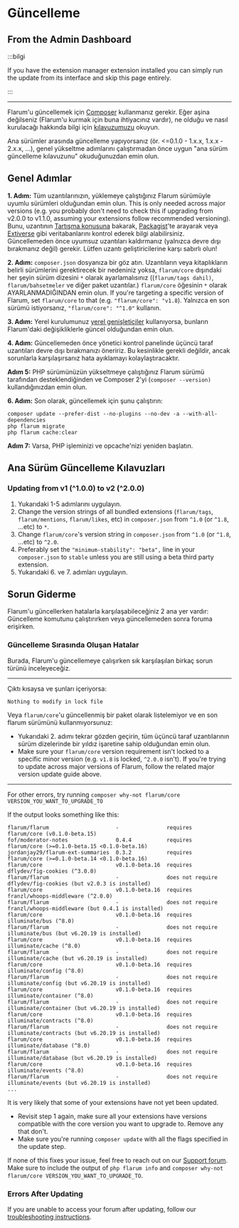 # Güncelleme

## From the Admin Dashboard

:::bilgi

If you have the extension manager extension installed you can simply run the update from its interface and skip this page entirely.

:::

---

Flarum'u güncellemek için [Composer](https://getcomposer.org) kullanmanız gerekir. Eğer aşina değilseniz (Flarum'u kurmak için buna ihtiyacınız vardır), ne olduğu ve nasıl kurulacağı hakkında bilgi için [kılavuzumuzu](composer.md) okuyun.

Ana sürümler arasında güncelleme yapıyorsanız (ör. <=0.1.0 - 1.x.x, 1.x.x - 2.x.x, ...), genel yükseltme adımlarını çalıştırmadan önce uygun "ana sürüm güncelleme kılavuzunu" okuduğunuzdan emin olun.

## Genel Adımlar

**1. Adım:** Tüm uzantılarınızın, yüklemeye çalıştığınız Flarum sürümüyle uyumlu sürümleri olduğundan emin olun. This is only needed across major versions (e.g. you probably don't need to check this if upgrading from v2.0.0 to v1.1.0, assuming your extensions follow recommended versioning). Bunu, uzantının [Tartışma konusuna](https://discuss.flarum.org/t/extensions) bakarak, [Packagist](http://packagist.org/)'te arayarak veya [Extiverse](https://extiverse.com) gibi veritabanlarını kontrol ederek bilgi alabilirsiniz. Güncellemeden önce uyumsuz uzantıları kaldırmanız (yalnızca devre dışı bırakmanız değil) gerekir. Lütfen uzantı geliştiricilerine karşı sabırlı olun!

**2. Adım:** `composer.json` dosyanıza bir göz atın. Uzantıların veya kitaplıkların belirli sürümlerini gerektirecek bir nedeniniz yoksa, `flarum/core` dışındaki her şeyin sürüm dizesini `*` olarak ayarlamalısınız ((`flarum/tags dahil)`, `flarum/bahsetmeler` ve diğer paket uzantılar.) `flarum/core` öğesinin `*` olarak AYARLANMADIĞINDAN emin olun. If you're targeting a specific version of Flarum, set `flarum/core` to that (e.g. `"flarum/core": "v1.8`). Yalnızca en son sürümü istiyorsanız, `"flarum/core": "^1.0"` kullanın.

**3. Adım:** Yerel kurulumunuz [yerel genişleticiler](extenders.md) kullanıyorsa, bunların Flarum'daki değişikliklerle güncel olduğundan emin olun.

**4. Adım:** Güncellemeden önce yönetici kontrol panelinde üçüncü taraf uzantıları devre dışı bırakmanızı öneririz. Bu kesinlikle gerekli değildir, ancak sorunlarla karşılaşırsanız hata ayıklamayı kolaylaştıracaktır.

**Adım 5:** PHP sürümünüzün yükseltmeye çalıştığınız Flarum sürümü tarafından desteklendiğinden ve Composer 2'yi (`composer --version)` kullandığınızdan emin olun.

**6. Adım:** Son olarak, güncellemek için şunu çalıştırın:

```
composer update --prefer-dist --no-plugins --no-dev -a --with-all-dependencies
php flarum migrate
php flarum cache:clear
```

**Adım 7:** Varsa, PHP işleminizi ve opcache'nizi yeniden başlatın.

## Ana Sürüm Güncelleme Kılavuzları

### Updating from v1 (^1.0.0) to v2 (^2.0.0)

1. Yukarıdaki 1-5 adımlarını uygulayın.
2. Change the version strings of all bundled extensions (`flarum/tags`, `flarum/mentions`, `flarum/likes`, etc) in `composer.json` from `^1.0` (or `^1.8`, ...etc) to `*`.
3. Change `flarum/core`'s version string in `composer.json` from `^1.0` (or `^1.8`, ...etc) to `^2.0`.
4. Preferably set the `"minimum-stability": "beta",` line in your `composer.json` to `stable` unless you are still using a beta third party extension.
5. Yukarıdaki 6. ve 7. adımları uygulayın.

## Sorun Giderme

Flarum'u güncellerken hatalarla karşılaşabileceğiniz 2 ana yer vardır: Güncelleme komutunu çalıştırırken veya güncellemeden sonra foruma erişirken.

### Güncelleme Sırasında Oluşan Hatalar

Burada, Flarum'u güncellemeye çalışırken sık karşılaşılan birkaç sorun türünü inceleyeceğiz.

---

Çıktı kısaysa ve şunları içeriyorsa:

```
Nothing to modify in lock file
```

Veya `flarum/core`'u güncellenmiş bir paket olarak listelemiyor ve en son flarum sürümünü kullanmıyorsunuz:

- Yukarıdaki 2. adımı tekrar gözden geçirin, tüm üçüncü taraf uzantılarının sürüm dizelerinde bir yıldız işaretine sahip olduğundan emin olun.
- Make sure your `flarum/core` version requirement isn't locked to a specific minor version (e.g. `v1.8` is locked, `^2.0.0` isn't). If you're trying to update across major versions of Flarum, follow the related major version update guide above.

---

For other errors, try running `composer why-not flarum/core VERSION_YOU_WANT_TO_UPGRADE_TO`

If the output looks something like this:

```
flarum/flarum                     -               requires          flarum/core (v0.1.0-beta.15)
fof/moderator-notes               0.4.4           requires          flarum/core (>=0.1.0-beta.15 <0.1.0-beta.16)
jordanjay29/flarum-ext-summaries  0.3.2           requires          flarum/core (>=0.1.0-beta.14 <0.1.0-beta.16)
flarum/core                       v0.1.0-beta.16  requires          dflydev/fig-cookies (^3.0.0)
flarum/flarum                     -               does not require  dflydev/fig-cookies (but v2.0.3 is installed)
flarum/core                       v0.1.0-beta.16  requires          franzl/whoops-middleware (^2.0.0)
flarum/flarum                     -               does not require  franzl/whoops-middleware (but 0.4.1 is installed)
flarum/core                       v0.1.0-beta.16  requires          illuminate/bus (^8.0)
flarum/flarum                     -               does not require  illuminate/bus (but v6.20.19 is installed)
flarum/core                       v0.1.0-beta.16  requires          illuminate/cache (^8.0)
flarum/flarum                     -               does not require  illuminate/cache (but v6.20.19 is installed)
flarum/core                       v0.1.0-beta.16  requires          illuminate/config (^8.0)
flarum/flarum                     -               does not require  illuminate/config (but v6.20.19 is installed)
flarum/core                       v0.1.0-beta.16  requires          illuminate/container (^8.0)
flarum/flarum                     -               does not require  illuminate/container (but v6.20.19 is installed)
flarum/core                       v0.1.0-beta.16  requires          illuminate/contracts (^8.0)
flarum/flarum                     -               does not require  illuminate/contracts (but v6.20.19 is installed)
flarum/core                       v0.1.0-beta.16  requires          illuminate/database (^8.0)
flarum/flarum                     -               does not require  illuminate/database (but v6.20.19 is installed)
flarum/core                       v0.1.0-beta.16  requires          illuminate/events (^8.0)
flarum/flarum                     -               does not require  illuminate/events (but v6.20.19 is installed)
...
```

It is very likely that some of your extensions have not yet been updated.

- Revisit step 1 again, make sure all your extensions have versions compatible with the core version you want to upgrade to. Remove any that don't.
- Make sure you're running `composer update` with all the flags specified in the update step.

If none of this fixes your issue, feel free to reach out on our [Support forum](https://discuss.flarum.org/t/support). Make sure to include the output of `php flarum info` and `composer why-not flarum/core VERSION_YOU_WANT_TO_UPGRADE_TO`.

### Errors After Updating

If you are unable to access your forum after updating, follow our [troubleshooting instructions](troubleshoot.md).
